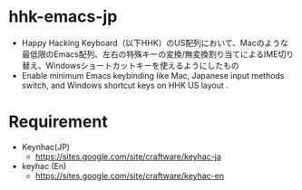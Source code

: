 # hhk-emacs-jp
- Happy Hacking Keyboard（以下HHK）のUS配列において、Macのような最低限のEmacs配列、左右の特殊キーの変換/無変換割り当てによるIME切り替え、Windowsショートカットキーを使えるようにしたもの
- Enable minimum Emacs keybinding like Mac, Japanese input methods switch, and Windows shortcut keys on HHK US layout .

# Requirement
- Keynhac(JP)
  - https://sites.google.com/site/craftware/keyhac-ja
- keyhac (En)
  - https://sites.google.com/site/craftware/keyhac-en
  
  
